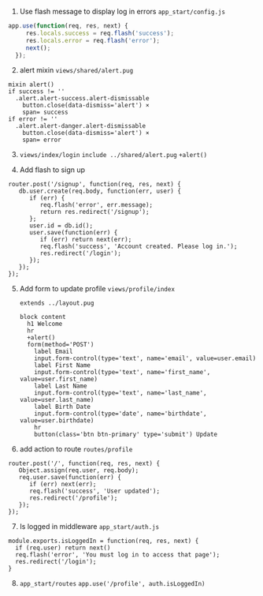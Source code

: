 

1. Use flash message to display log in errors
  `app_start/config.js`
  ```js
  app.use(function(req, res, next) {
       res.locals.success = req.flash('success');
       res.locals.error = req.flash('error');
       next();
    });
  ```

2. alert mixin
  `views/shared/alert.pug`
  ```
  mixin alert()
  if success != ''
    .alert.alert-success.alert-dismissable
      button.close(data-dismiss='alert') ×
      span= success
  if error != ''
    .alert.alert-danger.alert-dismissable
      button.close(data-dismiss='alert') ×
      span= error
  ```

3. `views/index/login`
  `include ../shared/alert.pug`
  `+alert()`

4. Add flash to sign up
```
router.post('/signup', function(req, res, next) {
   db.user.create(req.body, function(err, user) {
      if (err) {
         req.flash('error', err.message);
         return res.redirect('/signup');
      };
      user.id = db.id();
      user.save(function(err) {
         if (err) return next(err);
         req.flash('success', 'Account created. Please log in.');
         res.redirect('/login');
      });
   });
});
```

5. Add form to update profile
    `views/profile/index`
    ```
    extends ../layout.pug
    
    block content
      h1 Welcome
      hr
      +alert()
      form(method='POST')
        label Email
        input.form-control(type='text', name='email', value=user.email)
        label First Name
        input.form-control(type='text', name='first_name', value=user.first_name)
        label Last Name
        input.form-control(type='text', name='last_name', value=user.last_name)
        label Birth Date
        input.form-control(type='date', name='birthdate', value=user.birthdate)
        hr
        button(class='btn btn-primary' type='submit') Update
    ```

6. add action to route `routes/profile`
```
router.post('/', function(req, res, next) {
   Object.assign(req.user, req.body);
   req.user.save(function(err) {
      if (err) next(err);
      req.flash('success', 'User updated');
      res.redirect('/profile');
   });
});
```

7. Is logged in middleware
`app_start/auth.js`
```
module.exports.isLoggedIn = function(req, res, next) {
  if (req.user) return next()
  req.flash('error', 'You must log in to access that page');
  res.redirect('/login');
}
```

8. `app_start/routes`
`app.use('/profile', auth.isLoggedIn)`